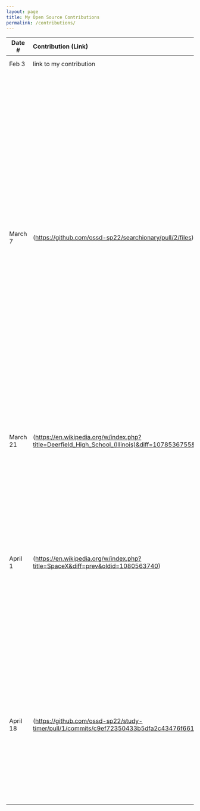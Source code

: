 ```yaml
---
layout: page
title: My Open Source Contributions
permalink: /contributions/
---
```


<!--
Type of the contribution should be "Wikipedia edit", "OpenStreet Map feature", "Documentation", "Course website", "Blog",
"Browser Add-on", etc.

The description should include a brief summary of what you did.

The link should bring us to a public page that shows your contribution. 

Replace the first row with your own contribution. 

-->





| Date #       | Contribution (Link)  | Type  | Description |
|---|:---|:---|:---|
| Feb 3   | link to my contribution    | course website    |   I fixed a broken link.    |
|   March 7  |   (https://github.com/ossd-sp22/searchionary/pull/2/files)  |   add-on-project  | I created a pull request to add a potential feature to Searchionary. I made a small change to one of the files. The change essentially creates a completely new window, with only the main page and definition instead of opening a new tab and redirecting to Merriam Webster. I will likely continue working on this, as I think it would be cool to implement a version that scrapes the new tab for just the definition, and prints the definition right below the Searchionary popup, without opening a new tab or window at all.    |
|   March 21 |   (https://en.wikipedia.org/w/index.php?title=Deerfield_High_School_(Illinois)&diff=1078536755&oldid=1072244546)  |  Updated Academic achievement info  | The site had info from 2012. I updated the info to reflect more recent academic achievements, from 2018-2019.  |
|   April 1 |   (https://en.wikipedia.org/w/index.php?title=SpaceX&diff=prev&oldid=1080563740)  |  Updated Information about Starlink satellites  | The site previously had information about starlink satellites from 2018, 2019, 2020, and 2021. I read an article about SpaceX launching 48 more Starlink satellites into orbit on march 9th, and added some information about this to the wikipedia page. |
|   April 18 |   (https://github.com/ossd-sp22/study-timer/pull/1/commits/c9ef72350433b5dfa2c43476f66195ea38b67cc7)  |  Quick addition to Study Timer  | Previously, if the user didn't input 3 numbers for h:m:s, the timer wouldn't work at all. Now, if the user puts in only 1 or 2 numbers, it will still run assuming the inputs are minutes and seconds if the user enters 2 numbers or just seconds if the user only enters 1. 
